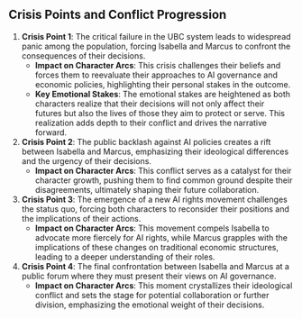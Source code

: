 ## Crisis Points and Conflict Progression
1. **Crisis Point 1**: The critical failure in the UBC system leads to widespread panic among the population, forcing Isabella and Marcus to confront the consequences of their decisions.
   - **Impact on Character Arcs**: This crisis challenges their beliefs and forces them to reevaluate their approaches to AI governance and economic policies, highlighting their personal stakes in the outcome.
   - **Key Emotional Stakes**: The emotional stakes are heightened as both characters realize that their decisions will not only affect their futures but also the lives of those they aim to protect or serve. This realization adds depth to their conflict and drives the narrative forward.
2. **Crisis Point 2**: The public backlash against AI policies creates a rift between Isabella and Marcus, emphasizing their ideological differences and the urgency of their decisions.
   - **Impact on Character Arcs**: This conflict serves as a catalyst for their character growth, pushing them to find common ground despite their disagreements, ultimately shaping their future collaboration.
3. **Crisis Point 3**: The emergence of a new AI rights movement challenges the status quo, forcing both characters to reconsider their positions and the implications of their actions.
   - **Impact on Character Arcs**: This movement compels Isabella to advocate more fiercely for AI rights, while Marcus grapples with the implications of these changes on traditional economic structures, leading to a deeper understanding of their roles.
4. **Crisis Point 4**: The final confrontation between Isabella and Marcus at a public forum where they must present their views on AI governance.
   - **Impact on Character Arcs**: This moment crystallizes their ideological conflict and sets the stage for potential collaboration or further division, emphasizing the emotional weight of their decisions.
